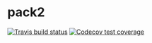 # pack2

<!-- badges: start -->
[![Travis build status](https://travis-ci.com/biostat625/pack2.svg?branch=master)](https://travis-ci.com/biostat625/pack2)
[![Codecov test coverage](https://codecov.io/gh/biostat625/pack2/branch/master/graph/badge.svg)](https://codecov.io/gh/biostat625/pack2?branch=master)
<!-- badges: end -->

